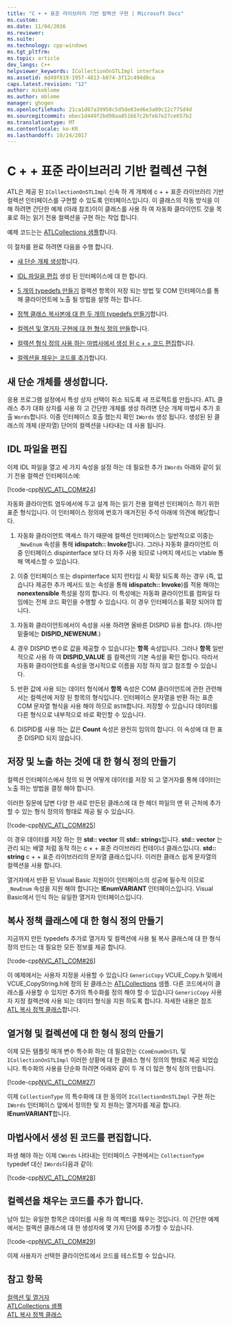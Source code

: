 ```yaml
---
title: "C + + 표준 라이브러리 기반 컬렉션 구현 | Microsoft Docs"
ms.custom: 
ms.date: 11/04/2016
ms.reviewer: 
ms.suite: 
ms.technology: cpp-windows
ms.tgt_pltfrm: 
ms.topic: article
dev_langs: C++
helpviewer_keywords: ICollectionOnSTLImpl interface
ms.assetid: 6d49f819-1957-4813-b074-3f12c494d8ca
caps.latest.revision: "12"
author: mikeblome
ms.author: mblome
manager: ghogen
ms.openlocfilehash: 21ca1d07a39950c5d5de83ed6e3a09c12c775d4d
ms.sourcegitcommit: ebec1d449f2bd98aa851667c2bfeb7e27ce657b2
ms.translationtype: MT
ms.contentlocale: ko-KR
ms.lasthandoff: 10/24/2017
---
```

# <a name="implementing-a-c-standard-library-based-collection"></a>C + + 표준 라이브러리 기반 컬렉션 구현
ATL은 제공 된 `ICollectionOnSTLImpl` 신속 하 게 개체에 c + + 표준 라이브러리 기반 컬렉션 인터페이스를 구현할 수 있도록 인터페이스입니다. 이 클래스의 작동 방식을 이해 하려면 간단한 예제 (아래 참조)이이 클래스를 사용 하 여 자동화 클라이언트 것을 목표로 하는 읽기 전용 컬렉션을 구현 하는 작업 합니다.  
  
 예제 코드는는 [ATLCollections 샘플](../visual-cpp-samples.md)합니다.  
  
 이 절차를 완료 하려면 다음을 수행 합니다.  
  
-   [새 단순 개체 생성](#vccongenerating_an_object)합니다.  
  
-   [IDL 파일을 편집](#vcconedit_the_idl) 생성 된 인터페이스에 대 한 합니다.  
  
-   [5 개의 typedefs 만들기](#vcconstorage_and_exposure_typedefs) 컬렉션 항목이 저장 되는 방법 및 COM 인터페이스를 통해 클라이언트에 노출 될 방법을 설명 하는 합니다.  
  
-   [정책 클래스 복사본에 대 한 두 개의 typedefs 만들기](#vcconcopy_classes)합니다.  
  
-   [컬렉션 및 열거자 구현에 대 한 형식 정의 만들](#vcconenumeration_and_collection)합니다.  
  
-   [컬렉션 형식 정의 사용 하는 마법사에서 생성 된 c + + 코드 편집](#vcconedit_the_generated_code)합니다.  
  
-   [컬렉션을 채우는 코드를 추가](#vcconpopulate_the_collection)합니다.  
  
##  <a name="vccongenerating_an_object"></a>새 단순 개체를 생성합니다.  
 응용 프로그램 설정에서 특성 상자 선택이 취소 되도록 새 프로젝트를 만듭니다. ATL 클래스 추가 대화 상자를 사용 하 고 간단한 개체를 생성 하려면 단순 개체 마법사 추가 호출 `Words`합니다. 이중 인터페이스 호출 했는지 확인 `IWords` 생성 됩니다. 생성된 된 클래스의 개체 (문자열) 단어의 컬렉션을 나타내는 데 사용 됩니다.  
  
##  <a name="vcconedit_the_idl"></a>IDL 파일을 편집  
 이제 IDL 파일을 열고 세 가지 속성을 설정 하는 데 필요한 추가 `IWords` 아래와 같이 읽기 전용 컬렉션 인터페이스에:  
  
 [!code-cpp[NVC_ATL_COM#24](../atl/codesnippet/cpp/implementing-an-stl-based-collection_1.idl)]  
  
 자동화 클라이언트 염두에서에 두고 설계 하는 읽기 전용 컬렉션 인터페이스 하기 위한 표준 형식입니다. 이 인터페이스 정의에 번호가 매겨진된 주석 아래에 의견에 해당합니다.  
  
1.  자동화 클라이언트 액세스 하기 때문에 컬렉션 인터페이스는 일반적으로 이중는 `_NewEnum` 속성을 통해 **idispatch:: Invoke**합니다. 그러나 자동화 클라이언트 이중 인터페이스 dispinterface 보다 더 자주 사용 되므로 나머지 메서드는 vtable 통해 액세스할 수 있습니다.  
  
2.  이중 인터페이스 또는 dispinterface 되지 런타임 시 확장 되도록 하는 경우 (즉, 없습니다 제공한 추가 메서드 또는 속성을 통해 **idispatch:: Invoke**)를 적용 해야는 **nonextensible** 특성을 정의 합니다. 이 특성에는 자동화 클라이언트를 컴파일 타임에는 전체 코드 확인을 수행할 수 있습니다. 이 경우 인터페이스를 확장 되어야 합니다.  
  
3.  자동화 클라이언트에서이 속성을 사용 하려면 올바른 DISPID 유용 합니다. (하나만 밑줄에는 **DISPID_NEWENUM**.)  
  
4.  경우 DISPID 변수로 값을 제공할 수 있습니다는 **항목** 속성입니다. 그러나 **항목** 일반적으로 사용 하 여 **DISPID_VALUE** 를 컬렉션의 기본 속성을 확인 합니다. 따라서 자동화 클라이언트를 속성을 명시적으로 이름을 지정 하지 않고 참조할 수 있습니다.  
  
5.  반환 값에 사용 되는 데이터 형식에서 **항목** 속성은 COM 클라이언트에 관한 관련해 서는 컬렉션에 저장 된 항목의 형식입니다. 인터페이스 문자열을 반환 하는 표준 COM 문자열 형식을 사용 해야 하므로 `BSTR`합니다. 저장할 수 있습니다 데이터를 다른 형식으로 내부적으로 바로 확인할 수 있습니다.  
  
6.  DISPID를 사용 하는 값은 **Count** 속성은 완전히 임의의 합니다. 이 속성에 대 한 표준 DISPID 되지 않습니다.  
  
##  <a name="vcconstorage_and_exposure_typedefs"></a>저장 및 노출 하는 것에 대 한 형식 정의 만들기  
 컬렉션 인터페이스에서 정의 되 면 어떻게 데이터를 저장 되 고 열거자를 통해 데이터는 노출 하는 방법을 결정 해야 합니다.  
  
 이러한 질문에 답변 다양 한 새로 만든된 클래스에 대 한 헤더 파일의 맨 위 근처에 추가할 수 있는 형식 정의의 형태로 제공 될 수 있습니다.  
  
 [!code-cpp[NVC_ATL_COM#25](../atl/codesnippet/cpp/implementing-an-stl-based-collection_2.h)]  
  
 이 경우 데이터를 저장 하는 한 **std:: vector** 의 **std:: string**s입니다. **std:: vector** 는 관리 되는 배열 처럼 동작 하는 c + + 표준 라이브러리 컨테이너 클래스입니다. **std:: string** c + + 표준 라이브러리의 문자열 클래스입니다. 이러한 클래스 쉽게 문자열의 컬렉션을 사용 합니다.  
  
 열거자에서 반환 된 Visual Basic 지원이이 인터페이스의 성공에 필수적 이므로 `_NewEnum` 속성을 지원 해야 합니다는 **IEnumVARIANT** 인터페이스입니다. Visual Basic에서 인식 하는 유일한 열거자 인터페이스입니다.  
  
##  <a name="vcconcopy_classes"></a>복사 정책 클래스에 대 한 형식 정의 만들기  
 지금까지 만든 typedefs 추가로 열거자 및 컬렉션에 사용 될 복사 클래스에 대 한 형식 정의 만드는 데 필요한 모든 정보를 제공 합니다.  
  
 [!code-cpp[NVC_ATL_COM#26](../atl/codesnippet/cpp/implementing-an-stl-based-collection_3.h)]  
  
 이 예제에서는 사용자 지정을 사용할 수 있습니다 `GenericCopy` VCUE_Copy.h 및에서 VCUE_CopyString.h에 정의 된 클래스는 [ATLCollections](../visual-cpp-samples.md) 샘플. 다른 코드에서이 클래스를 사용할 수 있지만 추가의 특수화를 정의 해야 할 수 있습니다 `GenericCopy` 사용자 지정 컬렉션에 사용 되는 데이터 형식을 지원 하도록 합니다. 자세한 내용은 참조 [ATL 복사 정책 클래스](../atl/atl-copy-policy-classes.md)합니다.  
  
##  <a name="vcconenumeration_and_collection"></a>열거형 및 컬렉션에 대 한 형식 정의 만들기  
 이제 모든 템플릿 매개 변수 특수화 하는 데 필요한는 `CComEnumOnSTL` 및 `ICollectionOnSTLImpl` 이러한 상황에 대 한 클래스 형식 정의의 형태로 제공 되었습니다. 특수화의 사용을 단순화 하려면 아래와 같이 두 개 더 많은 형식 정의 만듭니다.  
  
 [!code-cpp[NVC_ATL_COM#27](../atl/codesnippet/cpp/implementing-an-stl-based-collection_4.h)]  
  
 이제 `CollectionType` 의 특수화에 대 한 동의어 `ICollectionOnSTLImpl` 구현 하는 `IWords` 인터페이스 앞에서 정의한 및 지 원하는 열거자를 제공 합니다. **IEnumVARIANT**합니다.  
  
##  <a name="vcconedit_the_generated_code"></a>마법사에서 생성 된 코드를 편집합니다.  
 파생 해야 하는 이제 `CWords` 나타내는 인터페이스 구현에서는 `CollectionType` typedef 대신 `IWords`다음과 같이:  
  
 [!code-cpp[NVC_ATL_COM#28](../atl/codesnippet/cpp/implementing-an-stl-based-collection_5.h)]  
  
##  <a name="vcconpopulate_the_collection"></a>컬렉션을 채우는 코드를 추가 합니다.  
 남아 있는 유일한 항목은 데이터를 사용 하 여 벡터를 채우는 것입니다. 이 간단한 예제에서는 컬렉션 클래스에 대 한 생성자에 몇 가지 단어를 추가할 수 있습니다.  
  
 [!code-cpp[NVC_ATL_COM#29](../atl/codesnippet/cpp/implementing-an-stl-based-collection_6.h)]  
  
 이제 사용자가 선택한 클라이언트에서 코드를 테스트할 수 있습니다.  
  
## <a name="see-also"></a>참고 항목  
 [컬렉션 및 열거자](../atl/atl-collections-and-enumerators.md)   
 [ATLCollections 샘플](../visual-cpp-samples.md)   
 [ATL 복사 정책 클래스](../atl/atl-copy-policy-classes.md)

